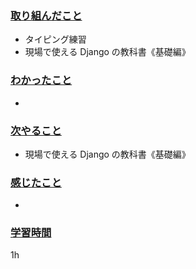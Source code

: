 ### <u>取り組んだこと</u>
- タイピング練習
- 現場で使える Django の教科書《基礎編》

### <u>わかったこと</u>
- 

### <u>次やること</u>
- 現場で使える Django の教科書《基礎編》

### <u>感じたこと</u>
- 

### <u>学習時間</u>
1h